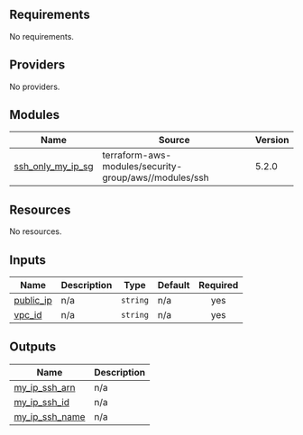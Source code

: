 ## Requirements

No requirements.

## Providers

No providers.

## Modules

| Name | Source | Version |
|------|--------|---------|
| <a name="module_ssh_only_my_ip_sg"></a> [ssh\_only\_my\_ip\_sg](#module\_ssh\_only\_my\_ip\_sg) | terraform-aws-modules/security-group/aws//modules/ssh | 5.2.0 |

## Resources

No resources.

## Inputs

| Name | Description | Type | Default | Required |
|------|-------------|------|---------|:--------:|
| <a name="input_public_ip"></a> [public\_ip](#input\_public\_ip) | n/a | `string` | n/a | yes |
| <a name="input_vpc_id"></a> [vpc\_id](#input\_vpc\_id) | n/a | `string` | n/a | yes |

## Outputs

| Name | Description |
|------|-------------|
| <a name="output_my_ip_ssh_arn"></a> [my\_ip\_ssh\_arn](#output\_my\_ip\_ssh\_arn) | n/a |
| <a name="output_my_ip_ssh_id"></a> [my\_ip\_ssh\_id](#output\_my\_ip\_ssh\_id) | n/a |
| <a name="output_my_ip_ssh_name"></a> [my\_ip\_ssh\_name](#output\_my\_ip\_ssh\_name) | n/a |

